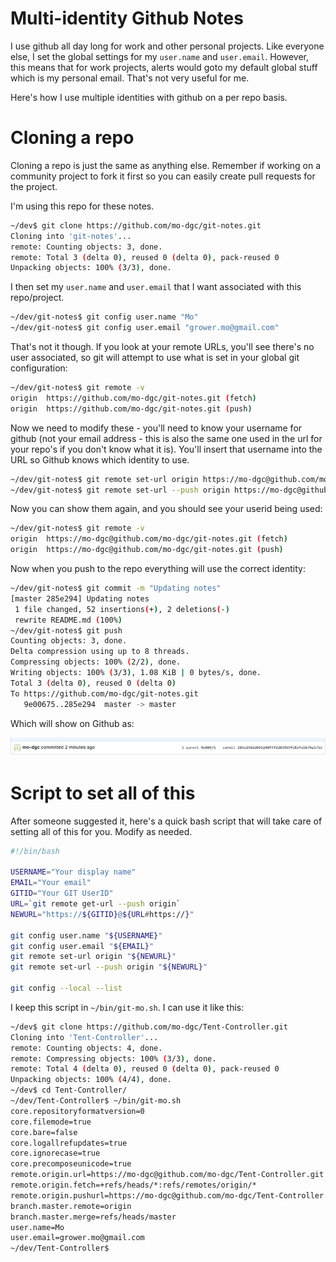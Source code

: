 # Multi-identity Github Notes

I use github all day long for work and other personal projects.  Like everyone else, I set the global settings for my ```user.name``` and ```user.email```.  However, this means that for work projects, alerts would goto my default global stuff which is my personal email.  That's not very useful for me.  

Here's how I use multiple identities with github on a per repo basis.

# Cloning a repo

Cloning a repo is just the same as anything else.  Remember if working on a community project to fork it first so you can easily create pull requests for the project.

I'm using this repo for these notes.

```bash
~/dev$ git clone https://github.com/mo-dgc/git-notes.git
Cloning into 'git-notes'...
remote: Counting objects: 3, done.
remote: Total 3 (delta 0), reused 0 (delta 0), pack-reused 0
Unpacking objects: 100% (3/3), done.
```

I then set my ```user.name``` and ```user.email``` that I want associated with this repo/project.

```bash
~/dev/git-notes$ git config user.name "Mo"
~/dev/git-notes$ git config user.email "grower.mo@gmail.com"
```

That's not it though.  If you look at your remote URLs, you'll see there's no user associated, so git will attempt to use what is set in your global git configuration:


```bash
~/dev/git-notes$ git remote -v
origin	https://github.com/mo-dgc/git-notes.git (fetch)
origin	https://github.com/mo-dgc/git-notes.git (push)
```

Now we need to modify these - you'll need to know your username for github (not your email address - this is also the same one used in the url for your repo's if you don't know what it is).  You'll insert that username into the URL so Github knows which identity to use.

```bash
~/dev/git-notes$ git remote set-url origin https://mo-dgc@github.com/mo-dgc/git-notes.git
~/dev/git-notes$ git remote set-url --push origin https://mo-dgc@github.com/mo-dgc/git-notes.git
```

Now you can show them again, and you should see your userid being used:
```bash
~/dev/git-notes$ git remote -v
origin	https://mo-dgc@github.com/mo-dgc/git-notes.git (fetch)
origin	https://mo-dgc@github.com/mo-dgc/git-notes.git (push)
```

Now when you push to the repo everything will use the correct identity:

```bash
~/dev/git-notes$ git commit -m "Updating notes"
[master 285e294] Updating notes
 1 file changed, 52 insertions(+), 2 deletions(-)
 rewrite README.md (100%)
~/dev/git-notes$ git push
Counting objects: 3, done.
Delta compression using up to 8 threads.
Compressing objects: 100% (2/2), done.
Writing objects: 100% (3/3), 1.08 KiB | 0 bytes/s, done.
Total 3 (delta 0), reused 0 (delta 0)
To https://github.com/mo-dgc/git-notes.git
   9e00675..285e294  master -> master
```

Which will show on Github as:

![Example Commit](example-commit.jpg)

# Script to set all of this

After someone suggested it, here's a quick bash script that will take care of setting all of this for you.  Modify as needed.  

```bash
#!/bin/bash

USERNAME="Your display name"
EMAIL="Your email"
GITID="Your GIT UserID"
URL=`git remote get-url --push origin`
NEWURL="https://${GITID}@${URL#https://}"

git config user.name "${USERNAME}"
git config user.email "${EMAIL}"
git remote set-url origin "${NEWURL}"
git remote set-url --push origin "${NEWURL}"

git config --local --list
```

I keep this script in ```~/bin/git-mo.sh```.  I can use it like this:

```bash
~/dev$ git clone https://github.com/mo-dgc/Tent-Controller.git
Cloning into 'Tent-Controller'...
remote: Counting objects: 4, done.
remote: Compressing objects: 100% (3/3), done.
remote: Total 4 (delta 0), reused 0 (delta 0), pack-reused 0
Unpacking objects: 100% (4/4), done.
~/dev$ cd Tent-Controller/
~/dev/Tent-Controller$ ~/bin/git-mo.sh 
core.repositoryformatversion=0
core.filemode=true
core.bare=false
core.logallrefupdates=true
core.ignorecase=true
core.precomposeunicode=true
remote.origin.url=https://mo-dgc@github.com/mo-dgc/Tent-Controller.git
remote.origin.fetch=+refs/heads/*:refs/remotes/origin/*
remote.origin.pushurl=https://mo-dgc@github.com/mo-dgc/Tent-Controller.git
branch.master.remote=origin
branch.master.merge=refs/heads/master
user.name=Mo
user.email=grower.mo@gmail.com
~/dev/Tent-Controller$ 
```
